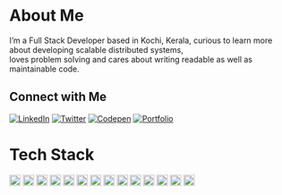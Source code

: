 
#  About Me
I’m a Full Stack Developer based in Kochi, Kerala, curious to learn more about developing scalable distributed systems,<br>loves problem solving and cares about writing readable as well as maintainable code.


## Connect with Me

[![LinkedIn](https://img.shields.io/badge/LinkedIn-Connect-blue?style=for-the-badge&logo=linkedin&logoColor=white)](https://linkedin.com/in/shibin-sha)
[![Twitter](https://img.shields.io/badge/Twitter-Follow-blue?style=for-the-badge&logo=Twitter&logoColor=white)](https://twitter.com/shaBro__)
[![Codepen](https://img.shields.io/badge/Codepen-Explore-black?style=for-the-badge&logo=codepen&logoColor=white)](https://codepen.io/shibin-sha)
[![Portfolio](https://img.shields.io/badge/Portfolio-Visit-%23000000.svg?style=for-the-badge&logo=firefox-browser&logoColor=white)](https://yourportfolio.com)




# Tech Stack

<p>
  <img height="20" src="https://img.shields.io/badge/C-%2300599C.svg?style=for-the-badge&logo=c&logoColor=white" alt="C">
  <img height="20" src="https://img.shields.io/badge/CSS3-%231572B6.svg?style=for-the-badge&logo=css3&logoColor=white" alt="CSS3">
  <img height="20" src="https://img.shields.io/badge/JavaScript-%23323330.svg?style=for-the-badge&logo=javascript&logoColor=%23F7DF1E" alt="JavaScript">
  <img height="20" src="https://img.shields.io/badge/Java-%23ED8B00.svg?style=for-the-badge&logo=openjdk&logoColor=white" alt="Java">
  <img height="20" src="https://img.shields.io/badge/AWS-%23FF9900.svg?style=for-the-badge&logo=amazon-aws&logoColor=white" alt="AWS">
  <img height="20" src="https://img.shields.io/badge/Bootstrap-%238511FA.svg?style=for-the-badge&logo=bootstrap&logoColor=white" alt="Bootstrap">
  <img height="20" src="https://img.shields.io/badge/Express.js-%23404d59.svg?style=for-the-badge&logo=express&logoColor=%2361DAFB" alt="Express.js">
  <img height="20" src="https://img.shields.io/badge/jQuery-%230769AD.svg?style=for-the-badge&logo=jquery&logoColor=white" alt="jQuery">
  <img height="20" src="https://img.shields.io/badge/Node.js-6DA55F?style=for-the-badge&logo=node.js&logoColor=white" alt="Node.js">
  <img height="20" src="https://img.shields.io/badge/Pug-FFF?style=for-the-badge&logo=pug&logoColor=A86454" alt="Pug">
  <img height="20" src="https://img.shields.io/badge/MySQL-%2300000f.svg?style=for-the-badge&logo=mysql&logoColor=white" alt="MySQL">
  <img height="20" src="https://img.shields.io/badge/MongoDB-%234ea94b.svg?style=for-the-badge&logo=mongodb&logoColor=white" alt="MongoDB">
  <img height="20" src="https://img.shields.io/badge/Adobe%20XD-470137?style=for-the-badge&logo=Adobe%20XD&logoColor=#FF61F6" alt="Adobe XD">
  <img height="20" src="https://img.shields.io/badge/Figma-%23F24E1E.svg?style=for-the-badge&logo=figma&logoColor=white" alt="Figma">
</p>


<!-- Proudly created with GPRM ( https://gprm.itsvg.in ) -->
